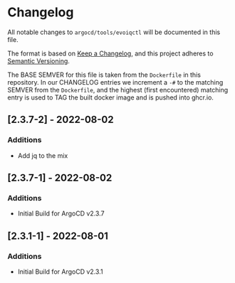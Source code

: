 # Changelog

All notable changes to `argocd/tools/evoiqctl` will be documented in this file.

The format is based on [Keep a Changelog](https://keepachangelog.com/en/1.0.0/),
and this project adheres to [Semantic Versioning](https://semver.org/spec/v2.0.0.html).

The BASE SEMVER for this file is taken from the `Dockerfile` in this repository.  In our
CHANGELOG entries we increment a `-#` to the matching SEMVER from the `Dockerfile`, and
the highest (first encountered) matching entry is used to TAG the built docker image and
is pushed into ghcr.io.

## [2.3.7-2] - 2022-08-02

### Additions

- Add jq to the mix

## [2.3.7-1] - 2022-08-02

### Additions

- Initial Build for ArgoCD v2.3.7

## [2.3.1-1] - 2022-08-01

### Additions

- Initial Build for ArgoCD v2.3.1
